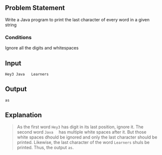 ## Problem Statement

Write a Java program to print the last character of every word in a given string

### Conditions
Ignore all the digits and whitespaces

## Input

    Hey3 Java   Learners

## Output

    as

## Explanation

> As the first word `Hey3` has digit in its last position, ignore it.
> The second word `Java  ` has multiple white spaces after it. But those white spaces dhould be ignored and only the last character should be printed.
> Likewise, the last character of the word `Learners` shuls be printed.
> Thus, the output `as`.